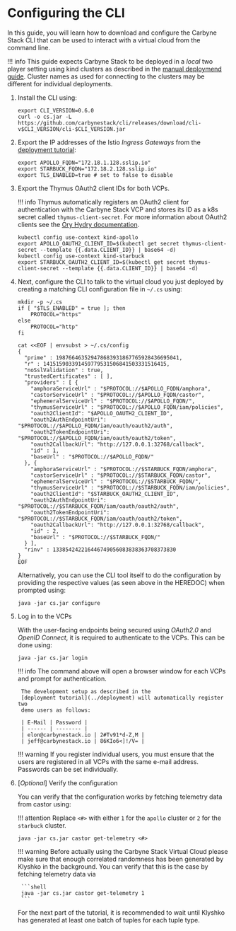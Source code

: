# Configuring the CLI

In this guide, you will learn how to download and configure the Carbyne Stack
CLI that can be used to interact with a virtual cloud from the command line.

!!! info
    This guide expects Carbyne Stack to be deployed in a _local_ two player
    setting using kind clusters as described in the
    [manual deploymend guide](../deployment/manual). Cluster names as used for
    connecting to the clusters may be different for individual deployments.

1. Install the CLI using:

    ```shell
    export CLI_VERSION=0.6.0
    curl -o cs.jar -L https://github.com/carbynestack/cli/releases/download/cli-v$CLI_VERSION/cli-$CLI_VERSION.jar
    ```

1. Export the IP addresses of the Istio _Ingress Gateways_ from the
   [deployment tutorial](../deployment):

    ```shell
    export APOLLO_FQDN="172.18.1.128.sslip.io"
    export STARBUCK_FQDN="172.18.2.128.sslip.io"
    export TLS_ENABLED=true # set to false to disable
    ```

1. Export the Thymus OAuth2 client IDs for both VCPs.

    !!! info
        Thymus automatically registers an OAuth2 client for authentication with
        the Carbyne Stack VCP and stores its ID as a k8s secret called
        `thymus-client-secret`. For more information about OAuth2 clients see the
        [Ory Hydry documentation](https://www.ory.sh/docs/hydra/guides/oauth2-clients).

    ```shell
    kubectl config use-context kind-apollo
    export APOLLO_OAUTH2_CLIENT_ID=$(kubectl get secret thymus-client-secret --template {{.data.CLIENT_ID}} | base64 -d)
    kubectl config use-context kind-starbuck
    export STARBUCK_OAUTH2_CLIENT_ID=$(kubectl get secret thymus-client-secret --template {{.data.CLIENT_ID}} | base64 -d)
    ```

1. Next, configure the CLI to talk to the virtual cloud you just deployed by
   creating a matching CLI configuration file in `~/.cs` using:

    ```shell
    mkdir -p ~/.cs
    if [ "$TLS_ENABLED" = true ]; then
        PROTOCOL="https"
    else
        PROTOCOL="http"
    fi

    cat <<EOF | envsubst > ~/.cs/config
    {
      "prime" : 198766463529478683931867765928436695041,
      "r" : 141515903391459779531506841503331516415,
      "noSslValidation" : true,
      "trustedCertificates" : [ ],
      "providers" : [ {
        "amphoraServiceUrl" : "$PROTOCOL://$APOLLO_FQDN/amphora",
        "castorServiceUrl" : "$PROTOCOL://$APOLLO_FQDN/castor",
        "ephemeralServiceUrl" : "$PROTOCOL://$APOLLO_FQDN/",
        "thymusServiceUrl" : "$PROTOCOL://$APOLLO_FQDN/iam/policies",
        "oauth2ClientId": "$APOLLO_OAUTH2_CLIENT_ID",
        "oauth2AuthEndpointUri": "$PROTOCOL://$APOLLO_FQDN/iam/oauth/oauth2/auth",
        "oauth2TokenEndpointUri": "$PROTOCOL://$APOLLO_FQDN/iam/oauth/oauth2/token",
        "oauth2CallbackUrl": "http://127.0.0.1:32768/callback",
        "id" : 1,
        "baseUrl" : "$PROTOCOL://$APOLLO_FQDN/"
      }, {
        "amphoraServiceUrl" : "$PROTOCOL://$STARBUCK_FQDN/amphora",
        "castorServiceUrl" : "$PROTOCOL://$STARBUCK_FQDN/castor",
        "ephemeralServiceUrl" : "$PROTOCOL://$STARBUCK_FQDN/",
        "thymusServiceUrl" : "$PROTOCOL://$STARBUCK_FQDN/iam/policies",
        "oauth2ClientId": "$STARBUCK_OAUTH2_CLIENT_ID",
        "oauth2AuthEndpointUri": "$PROTOCOL://$STARBUCK_FQDN/iam/oauth/oauth2/auth",
        "oauth2TokenEndpointUri": "$PROTOCOL://$STARBUCK_FQDN/iam/oauth/oauth2/token",
        "oauth2CallbackUrl": "http://127.0.0.1:32768/callback",
        "id" : 2,
        "baseUrl" : "$PROTOCOL://$STARBUCK_FQDN/"
      } ],
      "rinv" : 133854242216446749056083838363708373830
    }
    EOF
    ```

    Alternatively, you can use the CLI tool itself to do the configuration by
    providing the respective values (as seen above in the HEREDOC) when prompted
    using:

    ```shell
    java -jar cs.jar configure
    ```

1. Log in to the VCPs

    With the user-facing endpoints being secured using _OAuth2.0_ and _OpenID
    Connect_, it is required to authenticate to the VCPs. This can be done
    using:

    ```shell
    java -jar cs.jar login
    ```

    !!! info
        The command above will open a browser window for each VCPs and prompt for
        authentication.

        The development setup as described in the 
        [deployment tutorial](../deployment) will automatically register two 
        demo users as follows:
        
        | E-Mail | Password |
        | ------ | -------- |
        | elon@carbynestack.io | 2#Tv91*d-Z,M |
        | jeff@carbynestack.io | 86KIo6<]!/V= |

    !!! warning
        If you register individual users, you must ensure that the users are
        registered in all VCPs with the same e-mail address. Passwords can be
        set individually.

1. [_Optional_] Verify the configuration

    You can verify that the configuration works by fetching telemetry data from
    castor using:

    !!! attention
        Replace `<#>` with either `1` for the `apollo` cluster or `2` for the
        `starbuck` cluster.

    ```shell
    java -jar cs.jar castor get-telemetry <#>
    ```

    !!! warning
        Before actually using the Carbyne Stack Virtual Cloud please make sure
        that enough correlated randomness has been generated by Klyshko in the
        background. You can verify that this is the case by fetching telemetry
        data via

        ```shell
        java -jar cs.jar castor get-telemetry 1
        ```

    For the next part of the tutorial, it is recommended to wait until
    Klyshko has generated at least one batch of tuples for each tuple type.
